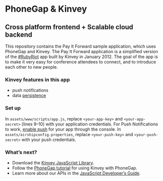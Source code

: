 # PhoneGap & Kinvey
## Cross platform frontend + Scalable cloud backend

This repository contains the Pay It Forward sample application, which uses PhoneGap and Kinvey. The Pay It Forward application is a simplified version of the [#RubyRiot](http://www.kinvey.com/blog/itemlist/tag/Ruby%20Riot) app built by Kinvey in January 2012. The goal of the app is to make it very easy for conference attendees to connect, and to introduce each other to new people.

### Kinvey features in this app
* push notifications
* data [persistence](http://docs.kinvey.com/js-developers-guide.html#appdata)

### Set up
In `assets/www/scripts/app.js`, replace `<your-app-key>` and `<your-app-secret>` (lines 9–10) with your application credentials. For Push Notifications to work, [enable push](http://docs.kinvey.com/service-overview.html#push) for your app through the console. In `assets/airshipconfig.properties`, replace `<your-push-key>` and `<your-push-secret>` with your push credentials.

### What’s next?
* Download the [Kinvey JavaScript Library](https://console.kinvey.com/#downloads).
* Follow the [PhoneGap tutorial](http://docs.kinvey.com/js-phonegap-tutorial.html) for using Kinvey with PhoneGap.
* Learn more about our APIs in the [JavaScript Developer’s Guide](http://docs.kinvey.com/js-developers-guide.html).
